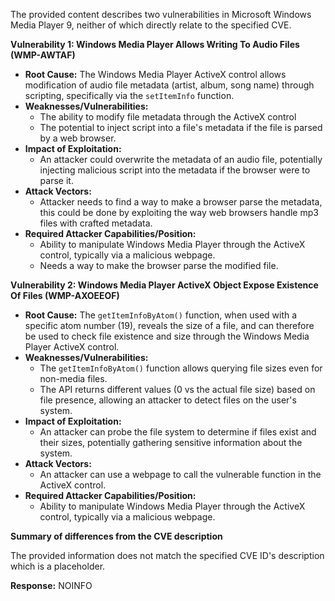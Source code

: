 The provided content describes two vulnerabilities in Microsoft Windows Media Player 9, neither of which directly relate to the specified CVE.

**Vulnerability 1: Windows Media Player Allows Writing To Audio Files (WMP-AWTAF)**

*   **Root Cause:** The Windows Media Player ActiveX control allows modification of audio file metadata (artist, album, song name) through scripting, specifically via the `setItemInfo` function.
*   **Weaknesses/Vulnerabilities:**
    *   The ability to modify file metadata through the ActiveX control
    *   The potential to inject script into a file's metadata if the file is parsed by a web browser.
*   **Impact of Exploitation:**
    *   An attacker could overwrite the metadata of an audio file, potentially injecting malicious script into the metadata if the browser were to parse it.
*   **Attack Vectors:**
    *   Attacker needs to find a way to make a browser parse the metadata, this could be done by exploiting the way web browsers handle mp3 files with crafted metadata.
*   **Required Attacker Capabilities/Position:**
    *   Ability to manipulate Windows Media Player through the ActiveX control, typically via a malicious webpage.
    *   Needs a way to make the browser parse the modified file.

**Vulnerability 2: Windows Media Player ActiveX Object Expose Existence Of Files (WMP-AXOEEOF)**

*   **Root Cause:** The `getItemInfoByAtom()` function, when used with a specific atom number (19), reveals the size of a file, and can therefore be used to check file existence and size through the Windows Media Player ActiveX control.
*   **Weaknesses/Vulnerabilities:**
    *   The `getItemInfoByAtom()` function allows querying file sizes even for non-media files.
    *   The API returns different values (0 vs the actual file size) based on file presence, allowing an attacker to detect files on the user's system.
*   **Impact of Exploitation:**
    *   An attacker can probe the file system to determine if files exist and their sizes, potentially gathering sensitive information about the system.
*   **Attack Vectors:**
    *   An attacker can use a webpage to call the vulnerable function in the ActiveX control.
*   **Required Attacker Capabilities/Position:**
    *   Ability to manipulate Windows Media Player through the ActiveX control, typically via a malicious webpage.

**Summary of differences from the CVE description**

The provided information does not match the specified CVE ID's description which is a placeholder.

**Response:**
NOINFO